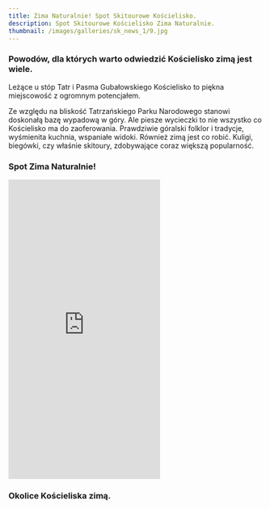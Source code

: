 ```yaml
---
title: Zima Naturalnie! Spot Skitourowe Kościelisko.
description: Spot Skitourowe Kościelisko Zima Naturalnie.
thumbnail: /images/galleries/sk_news_1/9.jpg
---
```

  
### Powodów, dla których warto odwiedzić Kościelisko zimą jest wiele.
  
Leżące u stóp Tatr i Pasma Gubałowskiego Kościelisko to piękna miejscowość z ogromnym potencjałem. 
  
Ze względu na bliskość Tatrzańskiego Parku Narodowego stanowi doskonałą bazę wypadową w góry. Ale piesze wycieczki to nie wszystko co Kościelisko ma do zaoferowania. Prawdziwie góralski folklor i tradycje, wyśmienita kuchnia, wspaniałe widoki. Również zimą jest co robić. Kuligi, biegówki, czy właśnie skitoury, zdobywające coraz większą popularność.
  
### Spot Zima Naturalnie!
  
<iframe src="https://youtube.com/embed/S2rDXWmGLpE" allowfullscreen="" style="height: 593px" frameborder="0"></iframe>
  
### Okolice Kościeliska zimą.

<span class="image modal gallery">
<a href="/images/galleries/sk_news_1/1.jpg" title=""><img src="/images/galleries/sk_news_1/1.jpg.thumb.jpg" alt="" /></a>
<a href="/images/galleries/sk_news_1/2.jpg" title=""><img src="/images/galleries/sk_news_1/2.jpg.thumb.jpg" alt="" /></a>
<a href="/images/galleries/sk_news_1/3.jpg" title=""><img src="/images/galleries/sk_news_1/3.jpg.thumb.jpg" alt="" /></a>
<a href="/images/galleries/sk_news_1/4.jpg" title=""><img src="/images/galleries/sk_news_1/4.jpg.thumb.jpg" alt="" /></a>
<a href="/images/galleries/sk_news_1/5.jpg" title=""></span>
